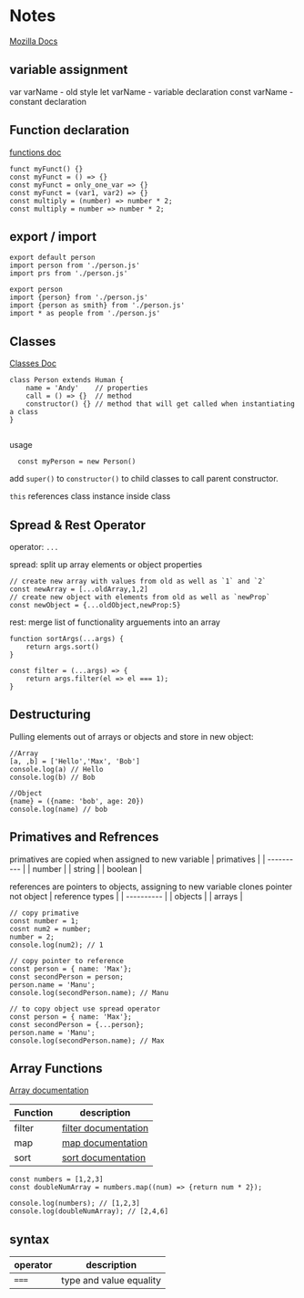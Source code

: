 # Notes

[Mozilla Docs](https://developer.mozilla.org/en-US/docs/Web/JavaScript)

## variable assignment

var varName - old style
let varName - variable declaration
const varName - constant declaration

## Function declaration

[functions doc](https://developer.mozilla.org/en-US/docs/Web/JavaScript/Reference/Functions)

```
funct myFunct() {}
const myFunct = () => {}
const myFunct = only_one_var => {}
const myFunct = (var1, var2) => {}
const multiply = (number) => number * 2;
const multiply = number => number * 2;
```

## export / import

```
export default person
import person from './person.js'
import prs from './person.js'

export person
import {person} from './person.js'
import {person as smith} from './person.js'
import * as people from './person.js'
```

## Classes

[Classes Doc](https://developer.mozilla.org/en-US/docs/Web/JavaScript/Reference/Classes)

```
class Person extends Human {
    name = 'Andy'    // properties
    call = () => {}  // method
    constructor() {} // method that will get called when instantiating a class
}


```

usage

```
  const myPerson = new Person()
```

add `super()` to `constructor()` to child classes to call parent constructor.

`this` references class instance inside class

## Spread & Rest Operator

operator: `...`

spread: split up array elements or object properties

```
// create new array with values from old as well as `1` and `2`
const newArray = [...oldArray,1,2]
// create new object with elements from old as well as `newProp`
const newObject = {...oldObject,newProp:5}
```

rest: merge list of functionality arguements into an array

```
function sortArgs(...args) {
    return args.sort()
}

const filter = (...args) => {
    return args.filter(el => el === 1);
}
```

## Destructuring

Pulling elements out of arrays or objects and store in new object:

```
//Array
[a, ,b] = ['Hello','Max', 'Bob']
console.log(a) // Hello
console.log(b) // Bob

//Object
{name} = ({name: 'bob', age: 20})
console.log(name) // bob
```

## Primatives and Refrences

primatives are copied when assigned to new variable
| primatives |
| ---------- |
| number |
| string |
| boolean |

references are pointers to objects, assigning to new variable clones pointer not object
| reference types |
| ---------- |
| objects |
| arrays |

```
// copy primative
const number = 1;
cosnt num2 = number;
number = 2;
console.log(num2); // 1

// copy pointer to reference
const person = { name: 'Max'};
const secondPerson = person;
person.name = 'Manu';
console.log(secondPerson.name); // Manu

// to copy object use spread operator
const person = { name: 'Max'};
const secondPerson = {...person};
person.name = 'Manu';
console.log(secondPerson.name); // Max
```

## Array Functions

[Array documentation](https://developer.mozilla.org/en-US/docs/Web/JavaScript/Reference/Global_Objects/Array)

| Function | description                                                                                                           |
| -------- | --------------------------------------------------------------------------------------------------------------------- |
| filter   | [filter documentation](https://developer.mozilla.org/en-US/docs/Web/JavaScript/Reference/Global_Objects/Array/filter) |
| map      | [map documentation](https://developer.mozilla.org/en-US/docs/Web/JavaScript/Reference/Global_Objects/Array/map)       |
| sort     | [sort documentation](https://developer.mozilla.org/en-US/docs/Web/JavaScript/Reference/Global_Objects/Array/sort)     |

```
const numbers = [1,2,3]
const doubleNumArray = numbers.map((num) => {return num * 2});

console.log(numbers); // [1,2,3]
console.log(doubleNumArray); // [2,4,6]
```

## syntax

| operator | description             |
| -------- | ----------------------- |
| `===`    | type and value equality |

```

```
